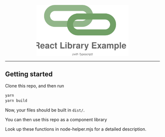 <p align="center">
  <a href="https://yarnpkg.com/">
    <img alt="Yarn" src="banner.svg" width="300">
  </a>
</p>

---

## Getting started

Clone this repo, and then run

```bash
yarn
yarn build
```

Now, your files should be built in `dist/`.

You can then use this repo as a component library
 

Look up these functions in node-helper.mjs for a detailed description.
